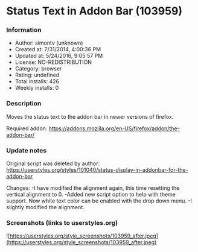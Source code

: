 # Status Text in Addon Bar (103959)

### Information
- Author: simontv (unknown)
- Created at: 7/31/2014, 4:00:36 PM
- Updated at: 5/24/2016, 9:05:57 PM
- License: NO-REDISTRIBUTION
- Category: browser
- Rating: undefined
- Total installs: 426
- Weekly installs: 0


### Description
Moves the status text to the addon bar in newer versions of firefox.

Required addon: https://addons.mozilla.org/en-US/firefox/addon/the-addon-bar/

### Update notes
Original script was deleted by author:
https://userstyles.org/styles/101040/status-display-in-addonbar-for-the-addon-bar

Changes:
-I have modified the alignment again, this time resetting the vertical alignment to 0. 
-Added new script option to help with theme support. Now white text color can be enabled with the drop down menu. 
-I slightly modified the alignment.

### Screenshots (links to userstyles.org)
![https://userstyles.org/style_screenshots/103959_after.jpeg](https://userstyles.org/style_screenshots/103959_after.jpeg)


